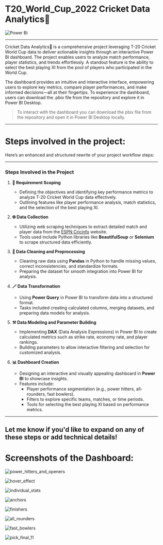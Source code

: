 # T20_World_Cup_2022 Cricket Data Analytics🏏

![Power Bi](https://img.shields.io/badge/power_bi-F2C811?style=for-the-badge&logo=powerbi&logoColor=black)

---

Cricket Data Analytics🏏 is a comprehensive project leveraging T-20 Cricket World Cup data to deliver actionable insights through an interactive Power BI dashboard. The project enables users to analyze match performance, player statistics, and trends effortlessly. A standout feature is the ability to select the best playing XI from the pool of players who participated in the World Cup.

The dashboard provides an intuitive and interactive interface, empowering users to explore key metrics, compare player performances, and make informed decisions—all at their fingertips. To experience the dashboard, users can download the .pbix file from the repository and explore it in Power BI Desktop.

> To interact with the dashboard you can download the pbix file from the repository and open it in Power BI Desktop locally.

---

# Steps involved in the project:

Here’s an enhanced and structured rewrite of your project workflow steps:

---

### **Steps Involved in the Project**

1. **📝 Requirement Scoping**  
   - Defining the objectives and identifying key performance metrics to analyze T-20 Cricket World Cup data effectively.  
   - Outlining features like player performance analysis, match statistics, and the selection of the best playing XI.

2. **🌐 Data Collection**  
   - Utilizing web scraping techniques to extract detailed match and player data from the [ESPN Cricinfo](http://www.espn.in/cricket/) website.  
   - Tools used include Python libraries like **BeautifulSoup** or **Selenium** to scrape structured data efficiently.

3. **🧹 Data Cleaning and Preprocessing**  
   - Cleaning raw data using **Pandas** in Python to handle missing values, correct inconsistencies, and standardize formats.  
   - Preparing the dataset for smooth integration into Power BI for analysis.

4. **🪄 Data Transformation**  
   - Using **Power Query** in Power BI to transform data into a structured format.  
   - Tasks included creating calculated columns, merging datasets, and preparing data models for analysis.

5. **⚒️ Data Modeling and Parameter Building**  
   - Implementing **DAX** (Data Analysis Expressions) in Power BI to create calculated metrics such as strike rate, economy rate, and player rankings.  
   - Building parameters to allow interactive filtering and selection for customized analysis.

6. **📊 Dashboard Creation**  
   - Designing an interactive and visually appealing dashboard in **Power BI** to showcase insights.  
   - Features include:  
     - Player performance segmentation (e.g., power hitters, all-rounders, fast bowlers).  
     - Filters to explore specific teams, matches, or time periods.  
     - Tools for selecting the best playing XI based on performance metrics.

---

Let me know if you'd like to expand on any of these steps or add technical details!
---

# Screenshots of the Dashboard:

![power_hitters_and_openers](Screenshots/1.jpg)

![hover_effect](Screenshots/1.jpg)

![individual_stats](Screenshots/1.jpg)

![anchors](Screenshots/1.jpg)

![finishers](Screenshots/1.jpg)

![all_rounders](Screenshots/1.jpg)

![fast_bowlers](Screenshots/1.jpg)

![pick_final_11](Screenshots/1.jpg)
